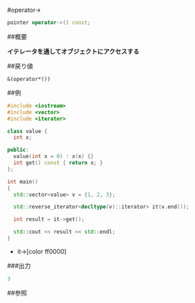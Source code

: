 #operator->
```cpp
pointer operator->() const;
```

##概要

<b>イテレータを通してオブジェクトにアクセスする</b>



##戻り値

`&(operator*())`

##例

```cpp
#include <iostream>
#include <vector>
#include <iterator>

class value {
  int x;

public:
  value(int x = 0) : x(x) {}
  int get() const { return x; }
};

int main()
{
  std::vector<value> v = {1, 2, 3};

  std::reverse_iterator<decltype(v)::iterator> it(v.end());

  int result = it->get();

  std::cout << result << std::endl;
}
```
* it->[color ff0000]

###出力

```cpp
3
```

##参照


